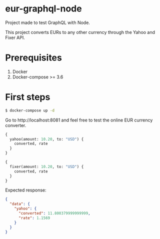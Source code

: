 # eur-graphql-node

Project made to test GraphQL with Node.

This project converts EURs to any other currency through the Yahoo and Fixer API.

# Prerequisites

1. Docker
2. Docker-compose >= 3.6

# First steps
```sh
$ docker-compose up -d
```

Go to http://localhost:8081 and feel free to test the online EUR currency converter.

```graphql
{
  yahoo(amount: 10.20, to: "USD") {
    converted, rate
  }
}
```

```graphql
{
  fixer(amount: 10.20, to: "USD") {
    converted, rate
  }
}
```

Expected response:
```json
{
  "data": {
    "yahoo": {
      "converted": 11.800379999999999,
      "rate": 1.1569
    }
  }
}
``` 
